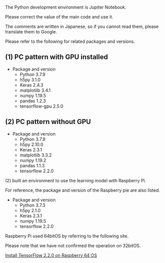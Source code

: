The Python development environment is Jupiter Notebook.

Please correct the value of the main code and use it.

The comments are written in Japanese, so if you cannot read them, please translate them to Google.

Please refer to the following for related packages and versions.

## (1) PC pattern with GPU installed

- Package and version
    - Python                  3.7.9
    - h5py                    3.1.0
    - Keras                   2.4.3
    - matplotlib              3.4.1
    - numpy                   1.19.5
    - pandas                  1.2.3
    - tensorflow-gpu          2.5.0

## (2) PC pattern without GPU

- Package and version
    - Python                  3.7.9
    - h5py                    2.10.0
    - Keras                   2.3.1
    - matplotlib              3.3.2
    - numpy                   1.19.2
    - pandas                  1.1.3
    - tensorflow              2.2.0
   
(2) built an environment to use the learning model with Raspberry Pi.

For reference, the package and version of the Raspberry pie are also listed.

- Package and version
    - Python                  3.7.3
    - h5py                    2.1.0
    - Keras                   2.3.1
    - numpy                   1.19.5
    - tensorflow              2.2.0

Raspberry Pi used 64bitOS by referring to the following site.

Please note that we have not confirmed the operation on 32bitOS.

[Install TensorFlow 2.2.0 on Raspberry 64 OS](https://qengineering.eu/install-tensorflow-2.2.0-on-raspberry-64-os.html)
